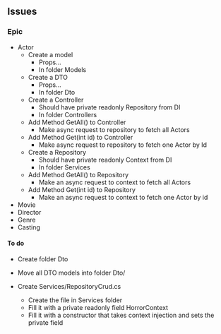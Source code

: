 ## Issues



### Epic

* Actor
  * Create a model
    * Props...
    * In folder Models
  * Create a DTO
    * Props...
    * In folder Dto
  * Create a Controller
    * Should have private readonly Repository from DI 
    * In folder Controllers
  * Add Method GetAll() to Controller
    * Make async request to repository to fetch all Actors
  * Add Method Get(int id) to Controller
    * Make async request to repository to fetch one Actor by Id
  * Create a Repository
    * Should have private readonly Context from DI
    * In folder Services
  * Add Method GetAll() to Repository
    * Make an async request to context to fetch all Actors
  * Add Method Get(int id) to Repository
    * Make an async request to context to fetch one Actor by id
* Movie
* Director
* Genre
* Casting



#### To do

* Create folder Dto
  
* Move all DTO models into folder Dto/
  
* Create Services/RepositoryCrud.cs
  * Create the file in Services folder
  * Fill it with a private readonly field HorrorContext
  * Fill it with a constructor that takes context injection and sets the private field
  
  



